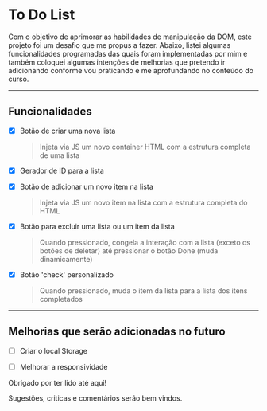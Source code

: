 # To Do List

Com o objetivo de aprimorar as habilidades de manipulação da DOM, este projeto foi um desafio que me propus a fazer. 
Abaixo, listei algumas funcionalidades programadas das quais foram implementadas por mim e também coloquei algumas intenções de melhorias que pretendo ir adicionando conforme vou praticando e me aprofundando no conteúdo do curso.

***

## Funcionalidades
- [x] Botão de criar uma nova lista
    > Injeta via JS um novo container HTML com a estrutura completa de uma lista
- [x] Gerador de ID para a lista
- [x] Botão de adicionar um novo item na lista
    > Injeta via JS um novo item na lista com a estrutura completa do HTML
- [x] Botão para excluir uma lista ou um item da lista
    > Quando pressionado, congela a interação com a lista (exceto os botões de deletar) até pressionar o botão Done (muda dinamicamente)
- [x] Botão 'check' personalizado
    > Quando pressionado, muda o item da lista para a lista dos itens completados


***

## Melhorias que serão adicionadas no futuro
- [ ] Criar o local Storage
- [ ] Melhorar a responsividade


Obrigado por ter lido até aqui!

Sugestões, criticas e comentários serão bem vindos. 
